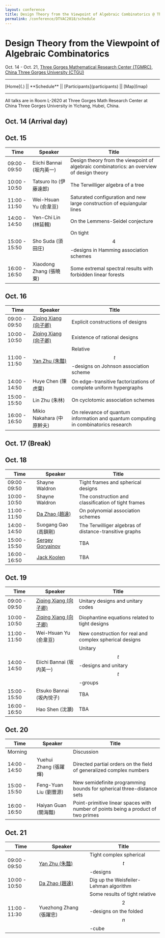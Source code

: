 ```yaml
---
layout: conference
title: Design Theory from the Viewpoint of Algebraic Combinatorics @ Three Gorges Mathematical Research Center
permalink: /conference/DTVAC2018/schedule
---
```


# Design Theory from the Viewpoint of Algebraic Combinatorics

Oct. 14 - Oct. 21, [Three Gorges Mathematical Research Center (TGMRC)](http://mathcenter.ctgu.edu.cn/), [China Three Gorges University (CTGU)](http://www.ctgu.edu.cn/)

<hr />
[Home](.) || **Schedule** || [Participants](participants) || [Map](map)
<hr />

All talks are in Room L-2620 at Three Gorges Math Research Center at China Three Gorges University in Yichang, Hubei, China. 

## Oct. 14 (Arrival day)

## Oct. 15

Time             | Speaker                     | Title
---------------- | --------------------------- | --------------------
09:00 - 09:50    | Eiichi Bannai (坂内英一)    | Design theory from the viewpoint of algebraic combinatorics: an overview of design theory
10:00 - 10:50    | Tatsuro Ito (伊藤達郎)      | The Terwilliger algebra of a tree
11:00 - 11:50    | Wei-Hsuan Yu (俞韋亘)       | Saturated configuration and new large construction of equiangular lines
14:00 - 14:50    | Yen-Chi Lin (林延輯)        | On the Lemmens-Seidel conjecture
15:00 - 15:50    | Sho Suda (須田庄)           | On tight $$4$$-designs in Hamming association schemes
16:00 - 16:50    | Xiaodong Zhang (張曉東)     | Some extremal spectral results with forbidden linear forests

## Oct. 16

Time             | Speaker                                     | Title
---------------- | ---------------------------                 | --------------------
09:00 - 09:50    | [Ziqing Xiang (向子卿)](http://ziqing.org/) | Explicit constructions of designs
10:00 - 10:50    | [Ziqing Xiang (向子卿)](http://ziqing.org/) | Existence of rational designs
11:00 - 11:50    | [Yan Zhu (朱豔)](http://yanzhu.org/)        | Relative $$t$$-designs on Johnson association scheme
14:00 - 14:50    | Huye Chen (陳虎葉)                          | On edge-transitive factorizations of complete uniform hypergraphs
15:00 - 15:50    | Lin Zhu (朱林)                              | On cyclotomic association schemes
16:00 - 16:50    | Mikio Nakahara (中原幹夫)                   | On relevance of quantum information and quantum computing in combinatorics research

## Oct. 17 (Break)

## Oct. 18

Time             | Speaker                                                                               | Title
---------------- | ---------------------------                                                           | --------------------
09:00 - 09:50    | Shayne Waldron                                                                        | Tight frames and spherical designs
10:00 - 10:50    | Shayne Waldron                                                                        | The construction and classification of tight frames
11:00 - 11:50    | [Da Zhao (趙達)](http://zhaoda.org/)                                                  | On polynomial association schemes
14:00 - 14:50    | Suogang Gao (高鎖剛)                                                                  | The Terwilliger algebras of distance-transitive graphs
15:00 - 15:50    | [Sergey Goryainov](http://www.math.sjtu.edu.cn/faculty/postdocs/Goryainov/index.html) | TBA
16:00 - 16:50    | [Jack Koolen](http://staff.ustc.edu.cn/~koolen/)                                      | TBA

## Oct. 19

Time             | Speaker                                     | Title
---------------- | ---------------------------                 | --------------------
09:00 - 09:50    | [Ziqing Xiang (向子卿)](http://ziqing.org/) | Unitary designs and unitary codes
10:00 - 10:50    | [Ziqing Xiang (向子卿)](http://ziqing.org/) | Diophantine equations related to tight designs
11:00 - 11:50    | Wei-Hsuan Yu (俞韋亘)                       | New construction for real and complex spherical designs
14:00 - 14:50    | Eiichi Bannai (坂内英一)                    | Unitary $$t$$-designs and unitary $$t$$-groups
15:00 - 15:50    | Etsuko Bannai (坂內悅子)                    | TBA
16:00 - 16:50    | Hao Shen (沈灝)                             | TBA

## Oct. 20

Time             | Speaker                     | Title
---------------- | --------------------------- | --------------------
Morning          |                             | Discussion
14:00 - 14:50    | Yuehui Zhang (張躍輝)       | Directed partial orders on the field of generalized complex numbers
15:00 - 15:50    | Feng-Yuan Liu (劉豐源)      | New semidefinite programming bounds for spherical three-distance sets
16:00 - 16:50    | Haiyan Guan (關海豔)        | Point-primitive linear spaces with number of points being a product of two primes

## Oct. 21

Time             | Speaker                              | Title
---------------- | ---------------------------          | --------------------
09:00 - 09:50    | [Yan Zhu (朱豔)](http://yanzhu.org/) | Tight complex spherical $$t$$-designs
10:00 - 10:50    | [Da Zhao (趙達)](http://zhaoda.org/) | Dig up the Weisfeiler-Lehman algorithm
11:00 - 11:30    | Yuezhong Zhang (張躍忠)              | Some results of tight relative $$2$$-designs on the folded $$n$$-cube
